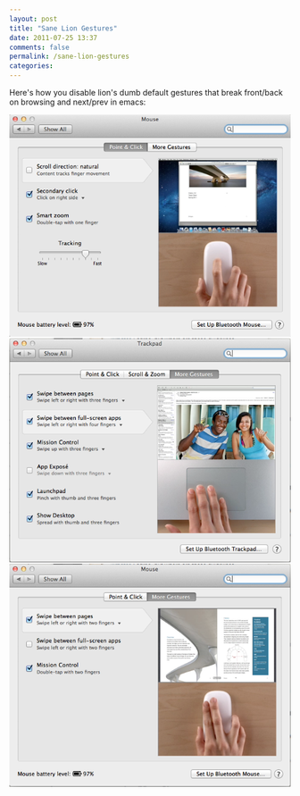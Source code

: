 ```yaml
---
layout: post
title: "Sane Lion Gestures"
date: 2011-07-25 13:37
comments: false
permalink: /sane-lion-gestures
categories:
---
```




Here's how you disable lion's dumb default gestures that break front/back on browsing and next/prev in emacs:

![](/images/blog/sane1.png)
![](/images/blog/sane2.png)
![](/images/blog/sane3.png)
